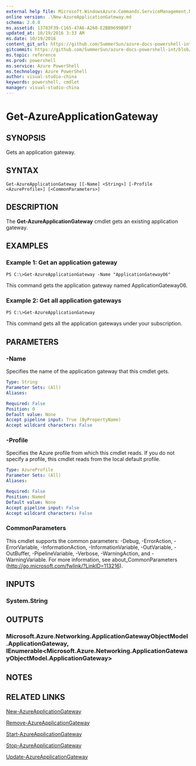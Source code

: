 ```yaml
---
external help file: Microsoft.WindowsAzure.Commands.ServiceManagement.Network.dll-Help.xml
online version: .\New-AzureApplicationGateway.md
schema: 2.0.0
ms.assetid: 13783F39-C165-47A6-A260-E2BB9699B9F7
updated_at: 10/19/2016 3:33 AM
ms.date: 10/19/2016
content_git_url: https://github.com/SummerSun/azure-docs-powershell-int/blob/master/azureps-cmdlets-docs/ServiceManagement/Azure.Networking/v0.9.8/Get-AzureApplicationGateway.md
gitcommit: https://github.com/SummerSun/azure-docs-powershell-int/blob/c0d1e448da01261236e9ece01ca5c2a98effbf31/azureps-cmdlets-docs/ServiceManagement/Azure.Networking/v0.9.8/Get-AzureApplicationGateway.md
ms.topic: reference
ms.prod: powershell
ms.service: Azure PowerShell
ms.technology: Azure PowerShell
author: visual-studio-china
keywords: powershell, cmdlet
manager: visual-studio-china
---
```


# Get-AzureApplicationGateway

## SYNOPSIS
Gets an application gateway.

## SYNTAX

```
Get-AzureApplicationGateway [[-Name] <String>] [-Profile <AzureProfile>] [<CommonParameters>]
```

## DESCRIPTION
The **Get-AzureApplicationGateway** cmdlet gets an existing application gateway.

## EXAMPLES

### Example 1: Get an application gateway
```
PS C:\>Get-AzureApplicationGateway -Name "ApplicationGateway06"
```

This command gets the application gateway named ApplicationGateway06.

### Example 2: Get all application gateways
```
PS C:\>Get-AzureApplicationGateway
```

This command gets all the application gateways under your subscription.

## PARAMETERS

### -Name
Specifies the name of the application gateway that this cmdlet gets.

```yaml
Type: String
Parameter Sets: (All)
Aliases: 

Required: False
Position: 0
Default value: None
Accept pipeline input: True (ByPropertyName)
Accept wildcard characters: False
```

### -Profile
Specifies the Azure profile from which this cmdlet reads.
If you do not specify a profile, this cmdlet reads from the local default profile.

```yaml
Type: AzureProfile
Parameter Sets: (All)
Aliases: 

Required: False
Position: Named
Default value: None
Accept pipeline input: False
Accept wildcard characters: False
```

### CommonParameters
This cmdlet supports the common parameters: -Debug, -ErrorAction, -ErrorVariable, -InformationAction, -InformationVariable, -OutVariable, -OutBuffer, -PipelineVariable, -Verbose, -WarningAction, and -WarningVariable. For more information, see about_CommonParameters (http://go.microsoft.com/fwlink/?LinkID=113216).

## INPUTS

### System.String

## OUTPUTS

### Microsoft.Azure.Networking.ApplicationGatewayObjectModel.ApplicationGateway, IEnumerable<Microsoft.Azure.Networking.ApplicationGatewayObjectModel.ApplicationGateway>

## NOTES

## RELATED LINKS

[New-AzureApplicationGateway](..\..\..\..\ResourceManager\AzureRM.Network\v0.9.8\CmdletMDs\New-AzureApplicationGateway.md)

[Remove-AzureApplicationGateway](..\..\..\..\ResourceManager\AzureRM.Network\v0.9.8\CmdletMDs\Remove-AzureApplicationGateway.md)

[Start-AzureApplicationGateway](..\..\..\..\ResourceManager\AzureRM.Network\v0.9.8\CmdletMDs\Start-AzureApplicationGateway.md)

[Stop-AzureApplicationGateway](..\..\..\..\ResourceManager\AzureRM.Network\v0.9.8\CmdletMDs\Stop-AzureApplicationGateway.md)

[Update-AzureApplicationGateway](.\Update-AzureApplicationGateway.md)


